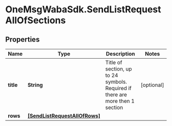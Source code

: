 # OneMsgWabaSdk.SendListRequestAllOfSections

## Properties

Name | Type | Description | Notes
------------ | ------------- | ------------- | -------------
**title** | **String** | Title of section, up to 24 symbols. Required if there are more then 1 section | [optional] 
**rows** | [**[SendListRequestAllOfRows]**](SendListRequestAllOfRows.md) |  | 


